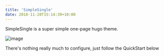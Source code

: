 ```yaml
---
title: 'SimpleSingle'
date: 2018-11-28T15:14:39+10:00
---
```


SimpleSingle is a super simple one-page hugo theme.

![image](https://user-images.githubusercontent.com/68039/216742173-76e4fa30-43f4-4036-92d7-0daccb946f2e.png)

There's nothing really much to configure, just follow the QuickStart below
